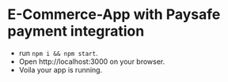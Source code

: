 # E-Commerce-App with Paysafe payment integration

- run `npm i && npm start`.
- Open http://localhost:3000 on your browser.
- Voila your app is running.
